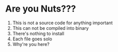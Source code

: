 # Are you Nuts???

1. This is not a source code for anything important
2. This can not be compiled into binary
3. There's nothing to install
4. Each file goes solo
5. Why're you here?

